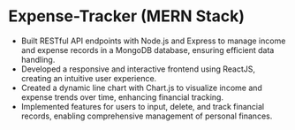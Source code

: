 # Expense-Tracker (MERN Stack)
- Built RESTful API endpoints with Node.js and Express to manage income and expense records in a MongoDB database, 
ensuring efficient data handling.
- Developed a responsive and interactive frontend using ReactJS, creating an intuitive user experience.
- Created a dynamic line chart with Chart.js to visualize income and expense trends over time, enhancing financial 
tracking.
- Implemented features for users to input, delete, and track financial records, enabling comprehensive management of 
personal finances.

